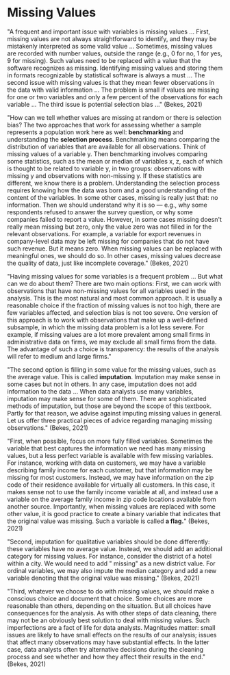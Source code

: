 # Missing Values

"A frequent and important issue with variables is missing values ... First, missing values are not always straightforward to identify, and they may be mistakenly interpreted as some valid value ... Sometimes, missing values are recorded with number values, outside the range (e.g., 0 for no, 1 for yes, 9 for missing). Such values need to be replaced with a value that the software recognizes as missing. Identifying missing values and storing them in formats recognizable by statistical software is always a must ... The second issue with missing values is that they mean fewer observations in the data with valid information ... The problem is small if values are missing for one or two variables and only a few percent of the observations for each variable ... The third issue is potential selection bias ..." (Bekes, 2021)&#x20;

"How can we tell whether values are missing at random or there is selection bias? The two approaches that work for assessing whether a sample represents a population work here as well: **benchmarking** and understanding the **selection process**. Benchmarking means comparing the distribution of variables that are available for all observations. Think of missing values of a variable y. Then benchmarking involves comparing some statistics, such as the mean or median of variables x, z, each of which is thought to be related to variable y, in two groups: observations with missing y and observations with non-missing y. If these statistics are different, we know there is a problem. Understanding the selection process requires knowing how the data was born and a good understanding of the content of the variables. In some other cases, missing is really just that: no information. Then we should understand why it is so — e.g., why some respondents refused to answer the survey question, or why some companies failed to report a value. However, in some cases missing doesn't really mean missing but zero, only the value zero was not filled in for the relevant observations. For example, a variable for export revenues in company-level data may be left missing for companies that do not have such revenue. But it means zero. When missing values can be replaced with meaningful ones, we should do so. In other cases, missing values decrease the quality of data, just like incomplete coverage." (Bekes, 2021)&#x20;

"Having missing values for some variables is a frequent problem ... But what can we do about them? There are two main options: First, we can work with observations that have non-missing values for all variables used in the analysis. This is the most natural and most common approach. It is usually a reasonable choice if the fraction of missing values is not too high, there are few variables affected, and selection bias is not too severe. One version of this approach is to work with observations that make up a well-defined subsample, in which the missing data problem is a lot less severe. For example, if missing values are a lot more prevalent among small firms in administrative data on firms, we may exclude all small firms from the data. The advantage of such a choice is transparency: the results of the analysis will refer to medium and large firms."&#x20;

"The second option is filling in some value for the missing values, such as the average value. This is called **imputation**. Imputation may make sense in some cases but not in others. In any case, imputation does not add information to the data ... When data analysts use many variables, imputation may make sense for some of them. There are sophisticated methods of imputation, but those are beyond the scope of this textbook. Partly for that reason, we advise against imputing missing values in general. Let us offer three practical pieces of advice regarding managing missing observations." (Bekes, 2021)&#x20;

"First, when possible, focus on more fully filled variables. Sometimes the variable that best captures the information we need has many missing values, but a less perfect variable is available with few missing variables. For instance, working with data on customers, we may have a variable describing family income for each customer, but that information may be missing for most customers. Instead, we may have information on the zip code of their residence available for virtually all customers. In this case, it makes sense not to use the family income variable at all, and instead use a variable on the average family income in zip code locations available from another source. Importantly, when missing values are replaced with some other value, it is good practice to create a binary variable that indicates that the original value was missing. Such a variable is called **a flag.**" (Bekes, 2021)&#x20;

"Second, imputation for qualitative variables should be done differently: these variables have no average value. Instead, we should add an additional category for missing values. For instance, consider the district of a hotel within a city. We would need to add " missing" as a new district value. For ordinal variables, we may also impute the median category and add a new variable denoting that the original value was missing." (Bekes, 2021)&#x20;

"Third, whatever we choose to do with missing values, we should make a conscious choice and document that choice. Some choices are more reasonable than others, depending on the situation. But all choices have consequences for the analysis. As with other steps of data cleaning, there may not be an obviously best solution to deal with missing values. Such imperfections are a fact of life for data analysts. Magnitudes matter: small issues are likely to have small effects on the results of our analysis; issues that affect many observations may have substantial effects. In the latter case, data analysts often try alternative decisions during the cleaning process and see whether and how they affect their results in the end." (Bekes, 2021)
